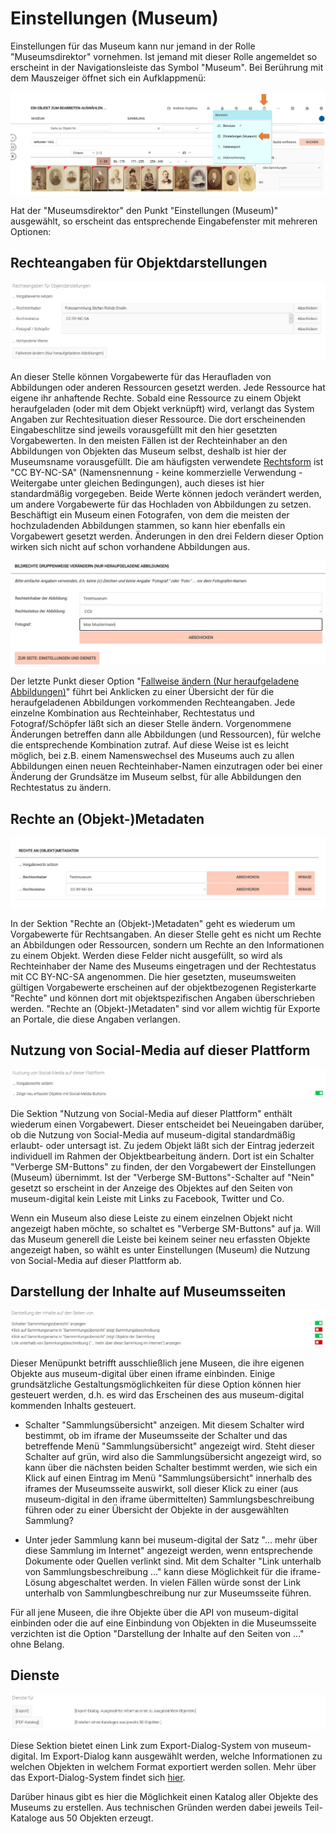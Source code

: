 # Einstellungen (Museum)

Einstellungen für das Museum kann nur jemand in der Rolle "Museumsdirektor" vornehmen. Ist jemand mit dieser Rolle angemeldet so erscheint in der Navigationsleiste das Symbol "Museum". Bei Berührung mit dem Mauszeiger öffnet sich ein Aufklappmenü:

![Aufklappmenu: Museumsweite Einstellungen](../../assets/musdb/museum/einstellungenmuseum2.jpg)

Hat der "Museumsdirektor" den Punkt "Einstellungen (Museum)" ausgewählt, so erscheint das entsprechende Eingabefenster mit mehreren Optionen:

## Rechteangaben für Objektdarstellungen

![Einstellungen (Museum): Vorgaben für Rechte](../../assets/musdb/museum/rechtedarstellungen.JPG)

An dieser Stelle können Vorgabewerte für das Heraufladen von Abbildungen oder anderen Ressourcen gesetzt werden. Jede Ressource hat eigene ihr anhaftende Rechte. Sobald eine Ressource zu einem Objekt heraufgeladen (oder mit dem Objekt verknüpft) wird, verlangt das System Angaben zur Rechtesituation dieser Ressource. Die dort erscheinenden Eingabeschlitze sind jeweils vorausgefüllt mit den hier gesetzten Vorgabewerten. In den meisten Fällen ist der Rechteinhaber an den Abbildungen von Objekten das Museum selbst, deshalb ist hier der Museumsname vorausgefüllt. Die am häufigsten verwendete [Rechtsform](../../Grundkonzepte/Lizenzen.md) ist "CC BY-NC-SA" (Namensnennung - keine kommerzielle Verwendung - Weitergabe unter gleichen Bedingungen), auch dieses ist hier standardmäßig vorgegeben. Beide Werte können jedoch verändert werden, um andere Vorgabewerte für das Hochladen von Abbildungen zu setzen.
Beschäftigt ein Museum einen Fotografen, von dem die meisten der hochzuladenden Abbildungen stammen, so kann hier ebenfalls ein Vorgabewert gesetzt werden. Änderungen in den drei Feldern dieser Option wirken sich nicht auf schon vorhandene Abbildungen aus.

![Einstellungen (Museum): Fallweise ändern](../../assets/musdb/museum/Bildrechte_aendern.jpg)

Der letzte Punkt dieser Option "[Fallweise ändern (Nur heraufgeladene Abbildungen)](../Objekte/Abbildungen/Bildlizenzen-Stapelbearbeitung.md)" führt bei Anklicken zu einer Übersicht der für die heraufgeladenen Abbildungen vorkommenden Rechteangaben. Jede einzelne
Kombination aus Rechteinhaber, Rechtestatus und Fotograf/Schöpfer läßt sich an dieser Stelle ändern. Vorgenommene Änderungen betreffen dann alle Abbildungen (und Ressourcen), für welche die entsprechende
Kombination zutraf. Auf diese Weise ist es leicht möglich, bei z.B. einem Namenswechsel des Museums auch zu allen Abbildungen einen neuen Rechteinhaber-Namen einzutragen oder bei einer Änderung der Grundsätze
im Museum selbst, für alle Abbildungen den Rechtestatus zu ändern.

## Rechte an (Objekt-)Metadaten

![Einstellungen (Museum): Rechte an Metadaten](../../assets/musdb/museum/objektmetadatenrechte.jpg)

In der Sektion "Rechte an (Objekt-)Metadaten" geht es wiederum um Vorgabewerte für Rechtsangaben. An dieser Stelle geht es nicht um Rechte an Abbildungen oder Ressourcen, sondern um Rechte an den Informationen zu einem Objekt. Werden diese Felder nicht ausgefüllt, so wird als Rechteinhaber der Name des Museums eingetragen und der Rechtestatus mit CC BY-NC-SA angenommen. Die hier gesetzten, museumsweiten gültigen Vorgabewerte erscheinen auf der objektbezogenen Registerkarte "Rechte"
und können dort mit objektspezifischen Angaben überschrieben werden. "Rechte an (Objekt-)Metadaten" sind vor allem wichtig für Exporte an Portale, die diese Angaben verlangen.

## Nutzung von Social-Media auf dieser Plattform

![Einstellungen (Museum): Social Media](../../assets/musdb/museum/einstellungensm.JPG)

Die Sektion "Nutzung von Social-Media auf dieser Plattform" enthält wiederum einen Vorgabewert. Dieser entscheidet bei Neueingaben darüber, ob die Nutzung von Social-Media auf museum-digital standardmäßig
erlaubt- oder untersagt ist. Zu jedem Objekt läßt sich der Eintrag jederzeit individuell im Rahmen der Objektbearbeitung ändern. Dort ist ein Schalter "Verberge SM-Buttons" zu finden, der den Vorgabewert der Einstellungen (Museum) übernimmt. Ist der "Verberge SM-Buttons"-Schalter auf "Nein" gesetzt so erscheint in der Anzeige des Objektes auf den Seiten von museum-digital kein Leiste mit Links zu Facebook, Twitter und Co.

Wenn ein Museum also diese Leiste zu einem einzelnen Objekt nicht angezeigt haben möchte, so schaltet es "Verberge SM-Buttons" auf ja. Will das Museum generell die Leiste bei keinem seiner neu erfassten
Objekte angezeigt haben, so wählt es unter Einstellungen (Museum) die Nutzung von Social-Media auf dieser Plattform ab.

## Darstellung der Inhalte auf Museumsseiten

![Einstellungen (Museum): Darstellung](../../assets/musdb/museum/darstellunginhalteseitenselbst.JPG)

Dieser Menüpunkt betrifft ausschließlich jene Museen, die ihre eigenen Objekte aus museum-digital über einen iframe einbinden. Einige grundsätzliche Gestaltungsmöglichkeiten für diese Option können hier
gesteuert werden, d.h. es wird das Erscheinen des aus museum-digital kommenden Inhalts gesteuert.

- Schalter "Sammlungsübersicht" anzeigen. Mit diesem Schalter wird bestimmt, ob im iframe der Museumsseite der Schalter und das betreffende Menü "Sammlungsübersicht" angezeigt wird. Steht dieser Schalter auf grün, wird also die Sammlungsübersicht angezeigt wird, so kann über die nächsten beiden Schalter bestimmt werden, wie sich ein Klick auf einen Eintrag im Menü "Sammlungsübersicht" innerhalb des iframes der Museumsseite auswirkt, soll dieser Klick zu einer (aus museum-digital in den iframe übermittelten) Sammlungsbeschreibung führen oder zu einer Übersicht der Objekte in der ausgewählten Sammlung?

- Unter jeder Sammlung kann bei museum-digital der Satz "... mehr über diese Sammlung im Internet" angezeigt werden, wenn entsprechende Dokumente oder Quellen verlinkt sind. Mit dem Schalter "Link unterhalb von Sammlungsbeschreibung ..." kann diese Möglichkeit für die iframe-Lösung abgeschaltet werden. In vielen Fällen würde sonst der Link unterhalb von Sammlungbeschreibung nur zur Museumsseite führen.

Für all jene Museen, die ihre Objekte über die API von museum-digital einbinden oder die auf eine Einbindung von Objekten in die Museumsseite verzichten ist die Option "Darstellung der Inhalte auf den Seiten von ..." ohne Belang.

## Dienste

![Dienste für das Museum](../../assets/musdb/museum/dienstefuer.JPG)

Diese Sektion bietet einen Link zum Export-Dialog-System von museum-digital. Im Export-Dialog kann ausgewählt werden, welche Informationen zu welchen Objekten in welchem Format exportiert werden sollen. Mehr über das Export-Dialog-System findet sich [hier](../Objektsuche/Export.md).

Darüber hinaus gibt es hier die Möglichkeit einen Katalog aller Objekte des Museums zu erstellen. Aus technischen Gründen werden dabei jeweils Teil-Kataloge aus 50 Objekten erzeugt.
